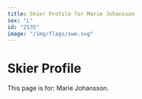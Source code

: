 ```yaml
---
title: Skier Profile for Marie Johansson
sex: "L"
id: "2535"
image: "/img/flags/swe.svg" 
---
```


# Skier Profile

This page is for: Marie Johansson.
    